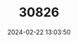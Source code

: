 ---
title: "30826"
category: "Shorea zeylanica"
draft: false
date: 2024-02-22 13:03:50
languages:
  Tamil: ["Koongili"]
  Sinhala; Sinhalese: ["Dun"]
---